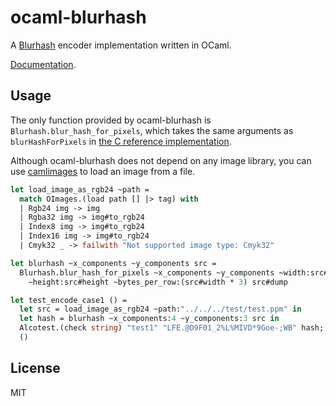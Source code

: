# ocaml-blurhash

A [Blurhash](https://blurha.sh/) encoder implementation written in OCaml.

[Documentation](https://ushitora-anqou.github.io/ocaml-blurhash/).

## Usage

The only function provided by ocaml-blurhash is `Blurhash.blur_hash_for_pixels`,
which takes the same arguments as `blurHashForPixels` in [the C reference implementation](https://github.com/woltapp/blurhash/tree/master/C).

Although ocaml-blurhash does not depend on any image library,
you can use [camlimages](https://gitlab.com/camlspotter/camlimages) to load an image from a file.

```ocaml
let load_image_as_rgb24 ~path =
  match OImages.(load path [] |> tag) with
  | Rgb24 img -> img
  | Rgba32 img -> img#to_rgb24
  | Index8 img -> img#to_rgb24
  | Index16 img -> img#to_rgb24
  | Cmyk32 _ -> failwith "Not supported image type: Cmyk32"

let blurhash ~x_components ~y_components src =
  Blurhash.blur_hash_for_pixels ~x_components ~y_components ~width:src#width
    ~height:src#height ~bytes_per_row:(src#width * 3) src#dump

let test_encode_case1 () =
  let src = load_image_as_rgb24 ~path:"../../../test/test.ppm" in
  let hash = blurhash ~x_components:4 ~y_components:3 src in
  Alcotest.(check string) "test1" "LFE.@D9F01_2%L%MIVD*9Goe-;WB" hash;
  ()
```

## License

MIT
